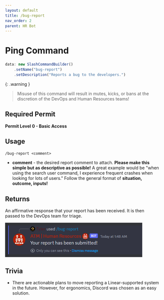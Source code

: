```yaml
---
layout: default
title: /bug-report
nav_order: 2
parent: HR Bot
---
```

# Ping Command
```ts
data: new SlashCommandBuilder()
    .setName("bug-report")
    .setDescription("Reports a bug to the developers.")
```

{: .warning }
> Misuse of this command will result in mutes, kicks, or bans at the discretion of the DevOps and Human Resources teams!


## Required Permit
**Permit Level 0 - Basic Access**

## Usage
`/bug-report <comment>`
- **comment** - the desired report comment to attach. **Please make this simple but as descriptive as possible!** A great example would be "when using the search user command, I experience frequent crashes when looking for lots of users." Follow the general format of **situation, outcome, inputs!**

## Returns
An affirmative response that your report has been received. It is then passed to the DevOps team for triage.

![](bugreportex.png)

## Trivia
- There are actionable plans to move reporting a Linear-supported system in the future. However, for ergonomics, Discord was chosen as an easy solution.